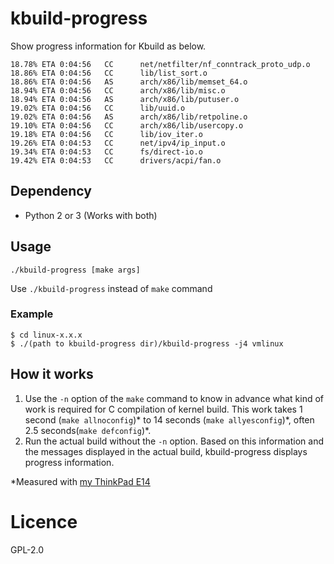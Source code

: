 # kbuild-progress

Show progress information for Kbuild as below.

```
18.78% ETA 0:04:56   CC      net/netfilter/nf_conntrack_proto_udp.o
18.86% ETA 0:04:56   CC      lib/list_sort.o
18.86% ETA 0:04:56   AS      arch/x86/lib/memset_64.o
18.94% ETA 0:04:56   CC      arch/x86/lib/misc.o
18.94% ETA 0:04:56   AS      arch/x86/lib/putuser.o
19.02% ETA 0:04:56   CC      lib/uuid.o
19.02% ETA 0:04:56   AS      arch/x86/lib/retpoline.o
19.10% ETA 0:04:56   CC      arch/x86/lib/usercopy.o
19.18% ETA 0:04:56   CC      lib/iov_iter.o
19.26% ETA 0:04:53   CC      net/ipv4/ip_input.o
19.34% ETA 0:04:53   CC      fs/direct-io.o
19.42% ETA 0:04:53   CC      drivers/acpi/fan.o
```

## Dependency

- Python 2 or 3 (Works with both)

## Usage

`./kbuild-progress [make args]`

Use `./kbuild-progress` instead of `make` command

### Example

```
$ cd linux-x.x.x
$ ./(path to kbuild-progress dir)/kbuild-progress -j4 vmlinux
```

## How it works

1. Use the `-n` option of the `make` command to know in advance what kind of work is required for C compilation of kernel build. This work takes 1 second (`make allnoconfig`)\* to 14 seconds (`make allyesconfig`)\*, often 2.5 seconds(`make defconfig`)\*.
1. Run the actual build without the `-n` option. Based on this information and the messages displayed in the actual build, kbuild-progress displays progress information.

\*Measured with [my ThinkPad E14](./my-thinkpad-e14-spec.log)

# Licence

GPL-2.0
